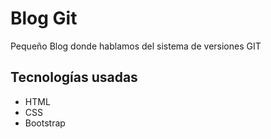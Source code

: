 # Blog Git

Pequeño Blog donde hablamos del sistema de versiones GIT

## Tecnologías usadas

- HTML
- CSS
- Bootstrap
